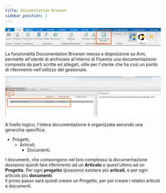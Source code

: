 ```yaml
---
title: Documentation Browser
sidebar_position: 3
---
```


![](../../../../static/images/20241203121416.png)


La funzionalità Documentation Browser messa a disposizone su Arm, permette all'utente di archiviare al'interno di Fluentis una documentazione composta da parti scritte ed allegati, utile per l'utente che ha così un punto di riferimento nell'utilizzo del gestionale.  

![](../../../../static/images/20241203121220.png)

A livello logico, l'intera documentazione è organizzata secondo una gerarchia specifica:  
* Progetti;
    * Articoli;
        * Documenti.

I  documenti, che compongono nel loro complesso la documentazione dovranno quindi fare riferimento ad un **Articolo** e quest'ultimo ad un **Progetto**. 
Per ogni **progetto** (possono) esistere più **articoli**, e per ogni articolo più **documenti**.  
Il primo passo sarà quindi creare un Progetto, per poi creare i relativi articoli e documenti.


